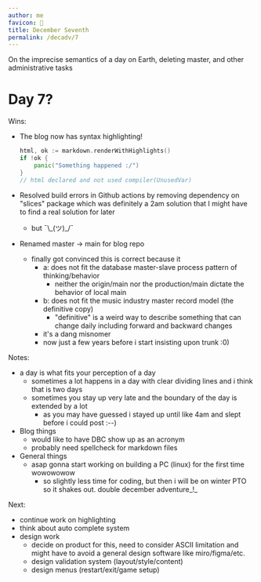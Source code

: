 ```yaml
---
author: me
favicon: 🔧
title: December Seventh
permalink: /decadv/7
---
```


On the imprecise semantics of a day on Earth, deleting master, and other administrative tasks

# Day 7?

Wins:
* The blog now has syntax highlighting!

    ```go
    html, ok := markdown.renderWithHighlights()
    if !ok {
        panic("Something happened :/")
    }
    // html declared and not used compiler(UnusedVar)
    ```

* Resolved build errors in Github actions by removing dependency on "slices" package which was definitely a 2am solution that I might have to find a real solution for later
    * but ¯\\\_(ツ)\_/¯
* Renamed master -> main for blog repo
    * finally got convinced this is correct because it
        * a: does not fit the database master-slave process pattern of thinking/behavior
            * neither the origin/main nor the production/main dictate the behavior of local main
        * b: does not fit the music industry master record model (the definitive copy)
            * "definitive" is a weird way to describe something that can change daily including forward and backward changes
        * it's a dang misnomer
        * now just a few years before i start insisting upon trunk :0)

Notes:
* a day is what fits your perception of a day
    * sometimes a lot happens in a day with clear dividing lines and i think that is two days
    * sometimes you stay up very late and the boundary of the day is extended by a lot
        * as you may have guessed i stayed up until like 4am and slept before i could post :--)
* Blog things
    * would like to have DBC show up as an acronym
    * probably need spellcheck for markdown files
* General things
    * asap gonna start working on building a PC (linux) for the first time wowowowow
        * so slightly less time for coding, but then i will be on winter PTO so it shakes out. double december adventure_!_

Next:
* continue work on highlighting
* think about auto complete system
* design work
    * decide on product for this, need to consider ASCII limitation and might have to avoid a general design software like miro/figma/etc.
    * design validation system (layout/style/content)
    * design menus (restart/exit/game setup)
